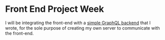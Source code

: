 # Front End Project Week

I will be integrating the front-end with a [simple GraphQL backend](https://github.com/junhyukee/LambdaNotesGraphQL) that I wrote, for the sole purpose of creating my own server to communicate with the front-end. 